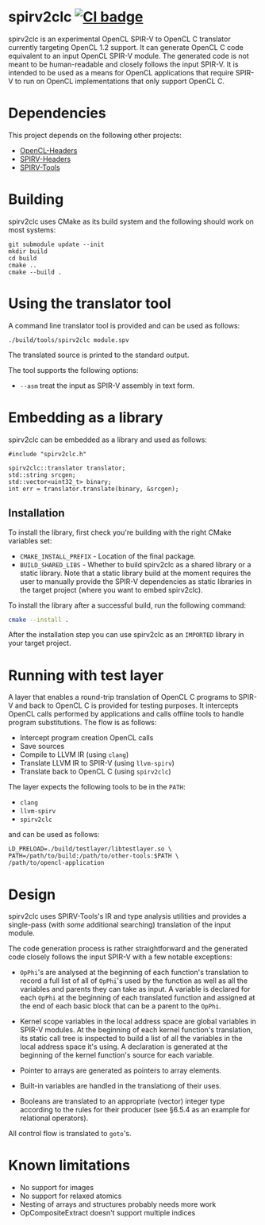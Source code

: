 # spirv2clc [![CI badge](https://github.com/kpet/spirv2clc/actions/workflows/presubmit.yml/badge.svg?branch=main)](https://github.com/kpet/spirv2clc/actions/workflows/presubmit.yml?query=branch%3Amain++)

spirv2clc is an experimental OpenCL SPIR-V to OpenCL C translator currently
targeting OpenCL 1.2 support. It can generate OpenCL C code equivalent to an
input OpenCL SPIR-V module. The generated code is not meant to be human-readable
and closely follows the input SPIR-V. It is intended to be used as a means for
OpenCL applications that require SPIR-V to run on OpenCL implementations that
only support OpenCL C.

# Dependencies

This project depends on the following other projects:

* [OpenCL-Headers](https://github.com/KhronosGroup/OpenCL-Headers)
* [SPIRV-Headers](https://github.com/KhronosGroup/SPIRV-Headers)
* [SPIRV-Tools](https://github.com/KhronosGroup/SPIRV-Tools)

# Building

spirv2clc uses CMake as its build system and the following should work on most systems:

```
git submodule update --init
mkdir build
cd build
cmake ..
cmake --build .
```

# Using the translator tool

A command line translator tool is provided and can be used as follows:

```
./build/tools/spirv2clc module.spv
```

The translated source is printed to the standard output.

The tool supports the following options:

- `--asm` treat the input as SPIR-V assembly in text form.

# Embedding as a library

spirv2clc can be embedded as a library and used as follows:

```
#include "spirv2clc.h"

spirv2clc::translator translator;
std::string srcgen;
std::vector<uint32_t> binary;
int err = translator.translate(binary, &srcgen);
```

## Installation

To install the library, first check you're building with the right CMake variables set:
* `CMAKE_INSTALL_PREFIX` - Location of the final package.
* `BUILD_SHARED_LIBS` - Whether to build spirv2clc as a shared library or a static library.
  Note that a static library build at the moment requires the user
  to manually provide the SPIR-V dependencies as static libraries
  in the target project (where you want to embed spirv2clc).

To install the library after a successful build, run the following command:
```sh
cmake --install .
```

After the installation step you can use spirv2clc as an `IMPORTED` library
in your target project.

# Running with test layer

A layer that enables a round-trip translation of OpenCL C programs to SPIR-V and
back to OpenCL C is provided for testing purposes. It intercepts OpenCL calls
performed by applications and calls offline tools to handle program substitutions.
The flow is as follows:

- Intercept program creation OpenCL calls
- Save sources
- Compile to LLVM IR (using `clang`)
- Translate LLVM IR to SPIR-V (using `llvm-spirv`)
- Translate back to OpenCL C (using `spirv2clc`)

The layer expects the following tools to be in the `PATH`:

- `clang`
- `llvm-spirv`
- `spirv2clc`

and can be used as follows:

```
LD_PRELOAD=./build/testlayer/libtestlayer.so \
PATH=/path/to/build:/path/to/other-tools:$PATH \
/path/to/opencl-application
```

# Design

spirv2clc uses SPIRV-Tools's IR and type analysis utilities and provides a
single-pass (with _some_ additional searching) translation of the input module.

The code generation process is rather straightforward and the generated code
closely follows the input SPIR-V with a few notable exceptions:

- `OpPhi`'s are analysed at the beginning of each function's translation to
record a full list of all of `OpPhi`'s used by the function as well as all the
variables and parents they can take as input. A variable is declared for each
`OpPhi` at the beginning of each translated function and assigned at the end of
each basic block that can be a parent to the `OpPhi`.

- Kernel scope variables in the local address space are global variables in
SPIR-V modules. At the beginning of each kernel function's translation, its
static call tree is inspected to build a list of all the variables in the
local address space it's using. A declaration is generated at the beginning of
the kernel function's source for each variable.

- Pointer to arrays are generated as pointers to array elements.

- Built-in variables are handled in the translationg of their uses.

- Booleans are translated to an appropriate (vector) integer type according to
the rules for their producer (see §6.5.4 as an example for relational operators).

All control flow is translated to `goto`'s.

# Known limitations

- No support for images
- No support for relaxed atomics
- Nesting of arrays and structures probably needs more work
- OpCompositeExtract doesn't support multiple indices
